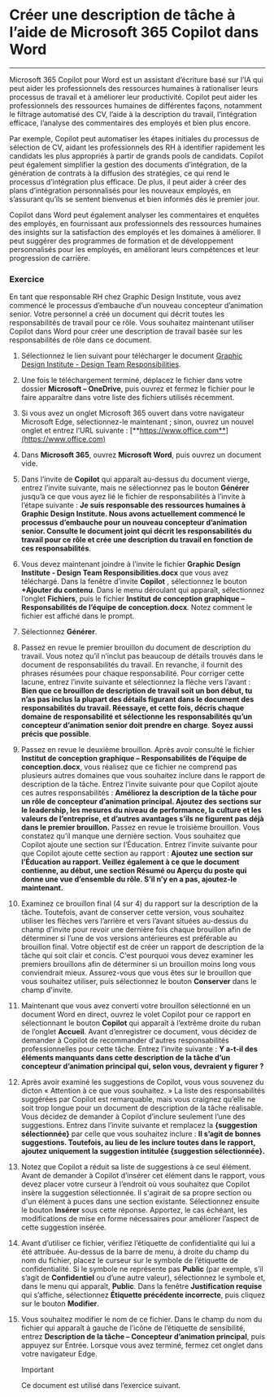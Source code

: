 # Créer une description de tâche à l’aide de Microsoft 365 Copilot dans Word
---
Microsoft 365 Copilot pour Word est un assistant d’écriture basé sur l’IA qui peut aider les professionnels des ressources humaines à rationaliser leurs processus de travail et à améliorer leur productivité. Copilot peut aider les professionnels des ressources humaines de différentes façons, notamment le filtrage automatisé des CV, l’aide à la description du travail, l’intégration efficace, l’analyse des commentaires des employés et bien plus encore.

Par exemple, Copilot peut automatiser les étapes initiales du processus de sélection de CV, aidant les professionnels des RH à identifier rapidement les candidats les plus appropriés à partir de grands pools de candidats. Copilot peut également simplifier la gestion des documents d’intégration, de la génération de contrats à la diffusion des stratégies, ce qui rend le processus d’intégration plus efficace. De plus, il peut aider à créer des plans d’intégration personnalisés pour les nouveaux employés, en s’assurant qu’ils se sentent bienvenus et bien informés dès le premier jour.

Copilot dans Word peut également analyser les commentaires et enquêtes des employés, en fournissant aux professionnels des ressources humaines des insights sur la satisfaction des employés et les domaines à améliorer. Il peut suggérer des programmes de formation et de développement personnalisés pour les employés, en améliorant leurs compétences et leur progression de carrière.

### Exercice

En tant que responsable RH chez Graphic Design Institute, vous avez commencé le processus d’embauche d’un nouveau concepteur d’animation senior. Votre personnel a créé un document qui décrit toutes les responsabilités de travail pour ce rôle. Vous souhaitez maintenant utiliser Copilot dans Word pour créer une description de travail basée sur les responsabilités de rôle dans ce document.

1. Sélectionnez le lien suivant pour télécharger le document [Graphic Design Institute - Design Team Responsibilities](https://go.microsoft.com/fwlink/?linkid=2268824).
1. Une fois le téléchargement terminé, déplacez le fichier dans votre dossier **Microsoft – OneDrive**, puis ouvrez et fermez le fichier pour le faire apparaître dans votre liste des fichiers utilisés récemment.
1. Si vous avez un onglet Microsoft 365 ouvert dans votre navigateur Microsoft Edge, sélectionnez-le maintenant ; sinon, ouvrez un nouvel onglet et entrez l’URL suivante : [**https://www.office.com**](https://www.office.com)
1. Dans **Microsoft 365**, ouvrez **Microsoft Word**, puis ouvrez un document vide.
1. Dans l’invite de **Copilot** qui apparaît au-dessus du document vierge, entrez l’invite suivante, mais ne sélectionnez pas le bouton **Générer** jusqu’à ce que vous ayez lié le fichier de responsabilités à l’invite à l’étape suivante : **Je suis responsable des ressources humaines à Graphic Design Institute. Nous avons actuellement commencé le processus d’embauche pour un nouveau concepteur d’animation senior. Consulte le document joint qui décrit les responsabilités du travail pour ce rôle et crée une description du travail en fonction de ces responsabilités**.
1. Vous devez maintenant joindre à l’invite le fichier **Graphic Design Institute - Design Team Responsibilities.docx** que vous avez téléchargé. Dans la fenêtre d’invite **Copilot** , sélectionnez le bouton **+Ajouter du contenu**. Dans le menu déroulant qui apparaît, sélectionnez l’onglet **Fichiers**, puis le fichier **Institut de conception graphique – Responsabilités de l’équipe de conception.docx**. Notez comment le fichier est affiché dans le prompt.
1. Sélectionnez **Générer**.
1. Passez en revue le premier brouillon du document de description du travail. Vous notez qu’il n’inclut pas beaucoup de détails trouvés dans le document de responsabilités du travail. En revanche, il fournit des phrases résumées pour chaque responsabilité. Pour corriger cette lacune, entrez l’invite suivante et sélectionnez la flèche vers l’avant : **Bien que ce brouillon de description de travail soit un bon début, tu n’as pas inclus la plupart des détails figurant dans le document des responsabilités du travail. Réessaye, et cette fois, décris chaque domaine de responsabilité et sélectionne les responsabilités qu’un concepteur d’animation senior doit prendre en charge**. **Soyez aussi précis que possible**.
1. Passez en revue le deuxième brouillon. Après avoir consulté le fichier **Institut de conception graphique – Responsabilités de l’équipe de conception.docx**, vous réalisez que ce fichier ne comprend pas plusieurs autres domaines que vous souhaitez inclure dans le rapport de description de la tâche. Entrez l’invite suivante pour que Copilot ajoute ces autres responsabilités : **Améliorez la description de la tâche pour un rôle de concepteur d’animation principal. Ajoutez des sections sur le leadership, les mesures du niveau de performance, la culture et les valeurs de l’entreprise, et d’autres avantages s’ils ne figurent pas déjà dans le premier brouillon.** Passez en revue le troisième brouillon. Vous constatez qu’il manque une dernière section. Vous souhaitez que Copilot ajoute une section sur l’Éducation. Entrez l’invite suivante pour que Copilot ajoute cette section au rapport : **Ajoutez une section sur l’Éducation au rapport. Veillez également à ce que le document contienne, au début, une section Résumé ou Aperçu du poste qui donne une vue d’ensemble du rôle. S’il n’y en a pas, ajoutez-le maintenant.**
1. Examinez ce brouillon final (4 sur 4) du rapport sur la description de la tâche. Toutefois, avant de conserver cette version, vous souhaitez utiliser les flèches vers l’arrière et vers l’avant situées au-dessus du champ d’invite pour revoir une dernière fois chaque brouillon afin de déterminer si l’une de vos versions antérieures est préférable au brouillon final. Votre objectif est de créer un rapport de description de la tâche qui soit clair et concis. C'est pourquoi vous devez examiner les premiers brouillons afin de déterminer si un brouillon moins long vous conviendrait mieux. Assurez-vous que vous êtes sur le brouillon que vous souhaitez utiliser, puis sélectionnez le bouton **Conserver** dans le champ d'invite. 
1. Maintenant que vous avez converti votre brouillon sélectionné en un document Word en direct, ouvrez le volet Copilot pour ce rapport en sélectionnant le bouton **Copilot** qui apparaît à l’extrême droite du ruban de l’onglet **Accueil**. Avant d’enregistrer ce document, vous décidez de demander à Copilot de recommander d'autres responsabilités professionnelles pour cette tâche. Entrez l’invite suivante : **Y a-t-il des éléments manquants dans cette description de la tâche d’un concepteur d’animation principal qui, selon vous, devraient y figurer ?**
1. Après avoir examiné les suggestions de Copilot, vous vous souvenez du dicton « Attention à ce que vous souhaitez. » La liste des responsabilités suggérées par Copilot est remarquable, mais vous craignez qu’elle ne soit trop longue pour un document de description de la tâche réalisable. Vous décidez de demander à Copilot d’inclure seulement l’une des suggestions. Entrez dans l’invite suivante et remplacez la **{suggestion sélectionnée}** par celle que vous souhaitez inclure : **Il s’agit de bonnes suggestions. Toutefois, au lieu de les inclure toutes dans le rapport, ajoutez uniquement la suggestion intitulée {suggestion sélectionnée}.**
1. Notez que Copilot a réduit sa liste de suggestions à ce seul élément. Avant de demander à Copilot d’insérer cet élément dans le rapport, vous devez placer votre curseur à l’endroit où vous souhaitez que Copilot insère la suggestion sélectionnée. Il s'agirait de sa propre section ou d'un élément à puces dans une section existante. Sélectionnez ensuite le bouton **Insérer** sous cette réponse. Apportez, le cas échéant, les modifications de mise en forme nécessaires pour améliorer l’aspect de cette suggestion insérée.
1. Avant d’utiliser ce fichier, vérifiez l’étiquette de confidentialité qui lui a été attribuée. Au-dessus de la barre de menu, à droite du champ du nom du fichier, placez le curseur sur le symbole de l’étiquette de confidentialité. Si le symbole ne représente pas **Public** (par exemple, s’il s’agit de **Confidentiel** ou d’une autre valeur), sélectionnez le symbole et, dans le menu qui apparaît, **Public**. Dans la fenêtre **Justification requise** qui s’affiche, sélectionnez **Étiquette précédente incorrecte**, puis cliquez sur le bouton **Modifier**. 
1. Vous souhaitez modifier le nom de ce fichier. Dans le champ du nom du fichier qui apparaît à gauche de l’icône de l’étiquette de sensibilité, entrez **Description de la tâche – Concepteur d’animation principal**, puis appuyez sur Entrée. Lorsque vous avez terminé, fermez cet onglet dans votre navigateur Edge. 

    > [!IMPORTANT]
    > Ce document est utilisé dans l’exercice suivant.
